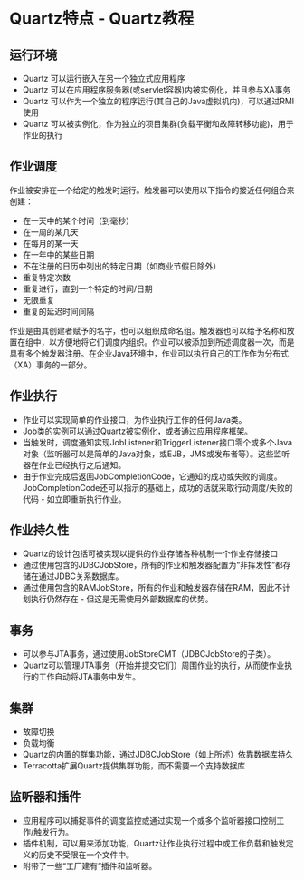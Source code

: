 # Quartz特点 - Quartz教程

## 运行环境

*   Quartz 可以运行嵌入在另一个独立式应用程序
*   Quartz 可以在应用程序服务器(或servlet容器)内被实例化，并且参与XA事务
*   Quartz 可以作为一个独立的程序运行(其自己的Java虚拟机内)，可以通过RMI使用
*   Quartz 可以被实例化，作为独立的项目集群(负载平衡和故障转移功能)，用于作业的执行

## 作业调度

作业被安排在一个给定的触发时运行。触发器可以使用以下指令的接近任何组合来创建：

*   在一天中的某个时间（到毫秒）
*   在一周的某几天
*   在每月的某一天
*   在一年中的某些日期
*   不在注册的日历中列出的特定日期（如商业节假日除外）
*   重复特定次数
*   重复进行，直到一个特定的时间/日期
*   无限重复
*   重复的延迟时间间隔

作业是由其创建者赋予的名字，也可以组织成命名组。触发器也可以给予名称和放置在组中，以方便地将它们调度内组织。作业可以被添加到所述调度器一次，而是具有多个触发器注册。在企业Java环境中，作业可以执行自己的工作作为分布式（XA）事务的一部分。

## 作业执行

*   作业可以实现简单的作业接口，为作业执行工作的任何Java类。
*   Job类的实例可以通过Quartz被实例化，或者通过应用程序框架。
*   当触发时，调度通知实现JobListener和TriggerListener接口零个或多个Java对象（监听器可以是简单的Java对象，或EJB，JMS或发布者等）。这些监听器在作业已经执行之后通知。
*   由于作业完成后返回JobCompletionCode，它通知的成功或失败的调度。JobCompletionCode还可以指示的基础上，成功的话就采取行动调度/失败的代码 - 如立即重新执行作业。

## 作业持久性

*   Quartz的设计包括可被实现以提供的作业存储各种机制一个作业存储接口
*   通过使用包含的JDBCJobStore，所有的作业和触发器配置为“非挥发性”都存储在通过JDBC关系数据库。
*   通过使用包含的RAMJobStore，所有的作业和触发器存储在RAM，因此不计划执行仍然存在 - 但这是无需使用外部数据库的优势。

## 事务

*   可以参与JTA事务，通过使用JobStoreCMT（JDBCJobStore的子类）。
*   Quartz可以管理JTA事务（开始并提交它们）周围作业的执行，从而使作业执行的工作自动将JTA事务中发生。

## 集群

*   故障切换
*   负载均衡
*   Quartz的内置的群集功能，通过JDBCJobStore（如上所述）依靠数据库持久
*   Terracotta扩展Quartz提供集群功能，而不需要一个支持数据库

## 监听器和插件

*   应用程序可以捕捉事件的调度监控或通过实现一个或多个监听器接口控制工作/触发行为。
*   插件机制，可以用来添加功能，Quartz让作业执行过程中或工作负载和触发定义的历史不受限在一个文件中。
*   附带了一些“工厂建有”插件和监听器。

 